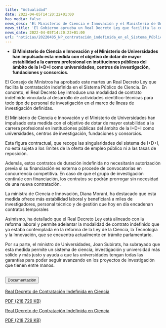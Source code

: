 ```yaml
---
title: "Actualidad"
date: 2022-04-05T14:20:22+01:00
has_media: false
news_desc: 'El Ministerio de Ciencia e Innovación y el Ministerio de Universidades han impulsado esta medida con el objetivo de dotar de mayor estabilidad a la carrera profesional en instituciones públicas del ámbito de la I+D+I como universidades, centros de investigación, fundaciones y consorcios.'
news_title: 'El Gobierno aprueba un Real Decreto Ley que facilita la contratación indefinida en el Sistema Público de Ciencia'
news_date: 2022-04-05T14:20:22+01:00
url: "noticias/20220405_NP_contratación_indefinida_en_el_Sistema_Público_de_Ciencia/"
---
```

<ul>
<li><b>El Ministerio de Ciencia e Innovación y el Ministerio de Universidades han impulsado esta medida con el objetivo de dotar de mayor estabilidad a la carrera profesional en instituciones públicas del ámbito de la I+D+I como universidades, centros de investigación, fundaciones y consorcios.</b></li>
</ul>
<p>El Consejo de Ministros ha aprobado este martes un Real Decreto Ley que facilita la contratación indefinida en el Sistema Público de Ciencia. En concreto, el Real Decreto Ley introduce una modalidad de contrato indefinido vinculada al desarrollo de actividades científico-técnicas para todo tipo de personal de investigación en el marco de líneas de investigación definidas.</p>
<p>El Ministerio de Ciencia e Innovación y el Ministerio de Universidades han impulsado esta medida con el objetivo de dotar de mayor estabilidad a la carrera profesional en instituciones públicas del ámbito de la I+D+I como universidades, centros de investigación, fundaciones y consorcios.</p>
<p>Esta figura contractual, que recoge las singularidades del sistema de I+D+I, no está sujeta a los límites de la oferta de empleo público ni a las tasas de reposición.</p>
<p>Además, estos contratos de duración indefinida no necesitarán autorización previa si su financiación es externa o procede de convocatorias en concurrencia competitiva. En caso de que el grupo de investigación continúe con financiación, los contratos se podrán prorrogar sin necesidad de una nueva contratación.</p>
<p>La ministra de Ciencia e Innovación, Diana Morant, ha destacado que esta medida ofrece más estabilidad laboral y beneficiará a miles de investigadores, personal técnico y de gestión que hoy en día encadenan contratos temporales</p>
<p>Asimismo, ha detallado que el Real Decreto Ley está alineado con la reforma laboral y permite adelantar la modalidad de contrato indefinido que ya estaba contemplada en la reforma de la Ley de la Ciencia, la Tecnología y la Innovación, que se encuentra actualmente en trámite parlamentario.</p>
<p>Por su parte, el ministro de Universidades, Joan Subirats, ha subrayado que esta medida permite un sistema de ciencia, investigación y universidad más sólido y más justo y ayuda a que las universidades tengan todas las garantías para poder seguir avanzando en los proyectos de investigación que tienen entre manos.</p>

<section>
    <article>
        <div class="container">
            <div class="row my-45 justify-content-md-center">
                <div class="col-md-10 content_collapse">
                    <div class="accordion accordion_alt" id="accordeonAlt">
                        <div class="accordion-item">
                            <h2 class="accordion-header" id="accordionAltHeading2">
                                <button class="accordion-button expanded" type="button" data-bs-toggle="collapse" data-bs-target="#accordionAlt2" aria-expanded="false" aria-controls="accordionAlt2">
                                    <span class="icon"><i class="fas fa-file-pdf"></i></span>Documentación
                                </button>
                            </h2>
                            <div id="accordionAlt2" class="accordion-collapse collapse show" aria-labelledby="accordionAltHeading2">
                                <div class="accordion-body">
                                    <div id="section_link">
                                        <div class="container-fluid sp">
                                            <div class="row w-100">
                                                <div class="col-lg-12 cards_download_cnt">
                                                    <div class="row jcc_mobile">
                                                        <div class="download_card">
                                                            <a class="card flex-column" href="{{<siteurl>}}documentos/pdf/news/220329_Real_Decreto_Ley_Contrato_indefinido.pdf" target="_blank">
                                                                <div class="card-header">
                                                                    <i class="fal fa-download"></i>
                                                                </div>
                                                                <div class="card-body">
                                                                    <p class="text_body">Real Decreto de Contratación Indefinida en Ciencia</p>
                                                                    <p class="text_file">
                                                                        <i class="fal fa-file-pdf pdf_icon text-danger"></i> PDF (218,729 KB)
                                                                    </p>
                                                                </div>
                                                            </a>
                                                        </div>
                                                    </div>
                                                </div>
                                                <!-- MOBILE VERSION WITH SLIDER -->
                                                <div class="col-12" id="section_box_download_card_slider">
                                                    <div class="swiper" id="slider_download_archive">
                                                        <div class="swiper-wrapper">
                                                        <div class="swiper-slide">
                                                            <div class="download_card">
                                                                <a class="card" href="{{<siteurl>}}documentos/pdf/news/220329_Real_Decreto_Ley_Contrato_indefinido.pdf" target="_blank">
                                                                    <div class="card-header">
                                                                        <i class="fal fa-download"></i>
                                                                    </div>
                                                                    <div class="card-body">
                                                                        <p class="text_body">Real Decreto de Contratación Indefinida en Ciencia</p>
                                                                        <p class="text_file">
                                                                            <i class="fal fa-file-pdf pdf_icon text-danger"></i> PDF (218,729 KB)
                                                                        </p>
                                                                    </div>
                                                                </a>
                                                            </div>
                                                        </div>
                                                        </div>
                                                        <div class="swiper-pagination"></div>
                                                    </div>
                                                </div>
                                            </div>
                                        </div>
                                    </div>
                                </div>
                            </div>
                        </div>
                    </div>
                </div>
            </div>
        </div>
    </article> 
</section>